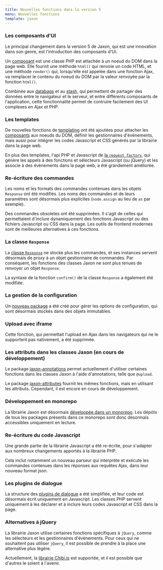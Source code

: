 ```yaml
---
title: Nouvelles fonctions dans la version 5
menu: Nouvelles fonctions
template: jaxon
---
```


### Les composants d'UI

Le principal changement dans la version 5 de Jaxon, qui est une innovation dans son genre, est l'introduction des composants d'UI.

Un [composant](../../components/node-components.html) est une classe PHP est attachée à un noeud du DOM dans la page web.
Elle fournit une méthode `html()` qui renvoie un code HTML, et une méthode `render()` qui, lorsqu'elle est appelée dans une fonction Ajax, va remplacer le contenu du noeud du DOM par la valeur renvoyée par la fonction `html()`.

Combinée aux [databags](../../components/databags.html) et au [stash](../../components/stash.html), qui permettent de partager des données entre le navigateur et le serveur, et entre différents composants de l'application, cette fonctionnalité permet de contruire facilement des UI complexes en Ajax et PHP.

### Les templates

De nouvelles fonctions de [templating](../../ui-features/templates.html) ont été ajoutées pour attacher les [composants](../../components/node-components.html) aux noeuds du DOM, définir les gestionnaires d'évènements, mais aussi pour intégrer les codes Javascript et CSS générés par la librairie dans la page web.

En plus des templates, l'api PHP et Javascript de [la `request factory`](../../ui-features/call-factories.html), qui génère les appels à des fonctions et sélecteurs Javascript (ou jQuery) et les associe à des évènements dans la page web, a été grandement améliorée.

### Re-écriture des commandes

Les noms et les formats des commandes contenues dans les objets `Response` ont été modifiés.
Les noms des commandes et de leurs paramètres sont désormais plus explicites (`node.assign` au lieu de `as` par exemple).

Des commandes obsoletes ont été supprimées. Il s'agit de celles qui permettaient d'inclure dynamiquement des fonctions Javascript ou des fichiers Javascript ou CSS dans la page.
Les outils de frontend modernes sont de meilleures alternatives à ces fonctions.

### La classe `Response`

La [classe `Response`](../../requests/responses.html) ne stocke plus les commandes, et ses instances servent désormais de proxy à un objet gestionnaire de commandes.
Par conséquent, les fonctions des classes Jaxon ne sont plus tenues de renvoyer un objet `Response`.

La syntaxe de la fonction `confirm()` de la classe `Response` a également été modifiée.

### La gestion de la configuration

Un [nouveau package](https://github.com/jaxon-php/jaxon-config) a été créé pour gérer les options de configuration, qui sont désormais stockés dans des objets immutables.

### Upload avec iframe

Cette fonction, qui permettait l'upload en Ajax dans les navigateurs qui ne le supportent pas nativement, a été supprimée.

### Les attributs dans les classes Jaxon (en cours de développement)

Le package [jaxon-annotations](https://github.com/jaxon-php/jaxon-annotations) permet actuellement d'utiliser certaines fonctions dans les classes Jaxon à l'aide d'annotations, telle que `@upload`.

Le package [jaxon-attributes](https://github.com/jaxon-php/jaxon-attributes) fournit les mêmes fonctions, mais en utilisant les attributs.
Cependant, il est encore en cours de développement.

### Développement en monorepo

La librairie Jaxon est désormais [développée dans un monorepo](https://github.com/jaxon-php/jaxon-mono).
Les dépôts de tous les packages présents dans ce monorepo sont donc désormais accessibles uniquement en lecture.

### Re-écriture du code Javascript

Une grande partie de la librairie Javascript a été re-écrite, pour s'adapter aux nombreux changements apportés à la librairie PHP.

Cela inclut notamment un nouveau parseur qui interprète et exécute les commandes contenues dans les réponses aux requêtes Ajax, dans leur nouveau format json.

### Les plugins de dialogue

La structure des [plugins de dialogue](../../ui-features/dialogs.html) a été simplifiée, et leur code est désormais écrit uniquement en Javascript.
Les classes PHP servent uniquement à les déclarer et à inclure leurs codes Javascript et CSS dans la page.

### Alternatives à jQuery

La librairie Jaxon utilise certaines fonctions spécifiques à `jQuery`, comme les sélecteurs et les gestionnaires d'évènements.
Pour ceux qui ne souhaitent pas utiliser `jQuery`, il est possible de prendre à la place une alternative plus lègère.

Actuellement, la [librairie Chibi.js](https://github.com/kylebarrow/chibi) est supportée, et il est possible que d'autres le soient à l'avenir.
